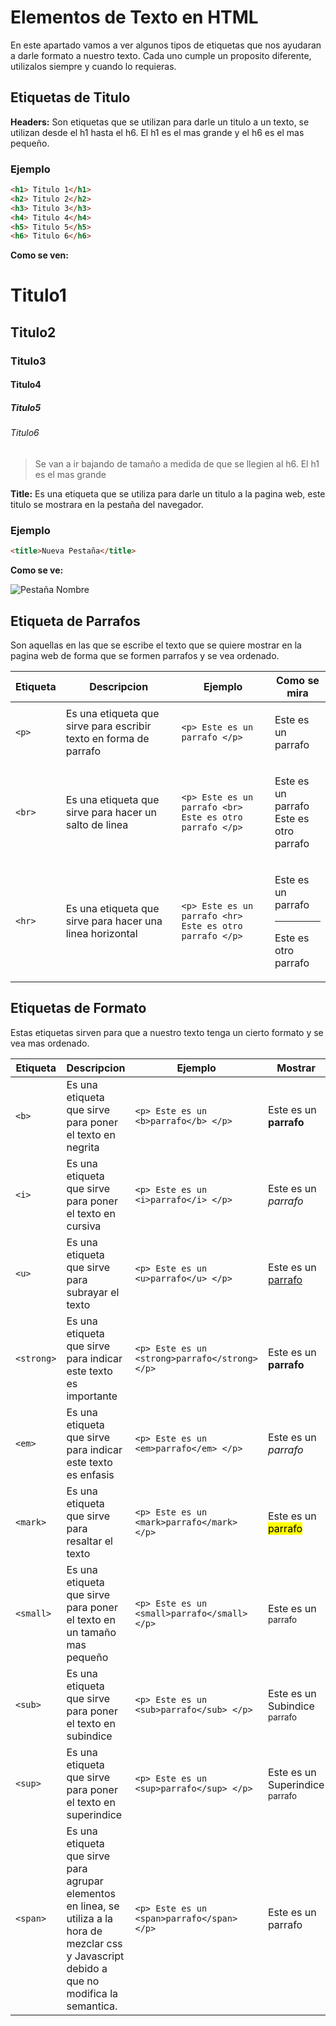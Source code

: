 # Elementos de Texto en HTML

En este apartado vamos a ver algunos tipos de etiquetas que nos ayudaran a darle formato a nuestro texto. Cada uno cumple un proposito diferente, utilizalos siempre y cuando lo requieras.

## Etiquetas de Titulo

**Headers:** Son etiquetas que se utilizan para darle un titulo a un texto, se utilizan desde el h1 hasta el h6. El h1 es el mas grande y el h6 es el mas pequeño.

### Ejemplo

```html
<h1> Titulo 1</h1>
<h2> Titulo 2</h2>
<h3> Titulo 3</h3>
<h4> Titulo 4</h4>
<h5> Titulo 5</h5>
<h6> Titulo 6</h6>
```
**Como se ven:**

<h1>Titulo1</h1>
<h2>Titulo2</h2>
<h3>Titulo3</h3>
<h4>Titulo4</h4>
<h5>Titulo5</h5>
<h6>Titulo6</h6>


> Se van a ir bajando de tamaño a medida de que se llegien al h6. El h1 es el mas grande


**Title:** Es una etiqueta que se utiliza para darle un titulo a la pagina web, este titulo se mostrara en la pestaña del navegador.

### Ejemplo

```html
<title>Nueva Pestaña</title>
```

**Como se ve:**

![Pestaña Nombre](/Assets/img/Pestaña.png)

## Etiqueta de Parrafos

Son aquellas en las que se escribe el texto que se quiere mostrar en la pagina web de forma que se formen parrafos y se vea ordenado.


| Etiqueta | Descripcion | Ejemplo | Como se mira |
| -------- | ----------- | ------- | ------- |
| `<p>`    | Es una etiqueta que sirve para escribir texto en forma de parrafo| `<p> Este es un parrafo </p>` | <p> Este es un parrafo </p> |
| `<br>`   | Es una etiqueta que sirve para hacer un salto de linea | `<p> Este es un parrafo <br> Este es otro parrafo </p>` | <p> Este es un parrafo <br> Este es otro parrafo </p> |
| `<hr>`   | Es una etiqueta que sirve para hacer una linea horizontal | `<p> Este es un parrafo <hr> Este es otro parrafo </p>` | <p> Este es un parrafo <hr> Este es otro parrafo </p> |

## Etiquetas de Formato
Estas etiquetas sirven para que a nuestro texto tenga un cierto formato y se vea mas ordenado.

| Etiqueta | Descripcion | Ejemplo | Mostrar |
| -------- | ----------- | ------- | ------- |
| `<b>`    | Es una etiqueta que sirve para poner el texto en negrita | `<p> Este es un <b>parrafo</b> </p>` | <p> Este es un <b>parrafo</b> </p> |
| `<i>`    | Es una etiqueta que sirve para poner el texto en cursiva | `<p> Este es un <i>parrafo</i> </p>` | <p> Este es un <i>parrafo</i> </p> |
| `<u>`    | Es una etiqueta que sirve para subrayar el texto | `<p> Este es un <u>parrafo</u> </p>` | <p> Este es un <u>parrafo</u> </p> |
| `<strong>`    | Es una etiqueta que sirve para indicar este texto es importante | `<p> Este es un <strong>parrafo</strong> </p>` | <p> Este es un <strong>parrafo</strong> </p> |
| `<em>`    | Es una etiqueta que sirve para indicar este texto es enfasis | `<p> Este es un <em>parrafo</em> </p>` | <p> Este es un <em>parrafo</em> </p> |
| `<mark>`    | Es una etiqueta que sirve para resaltar el texto | `<p> Este es un <mark>parrafo</mark> </p>` | <p> Este es un <mark>parrafo</mark> </p> |
| `<small>`    | Es una etiqueta que sirve para poner el texto en un tamaño mas pequeño | `<p> Este es un <small>parrafo</small> </p>` | <p> Este es un <small>parrafo</small> </p> |
| `<sub>`    | Es una etiqueta que sirve para poner el texto en subindice | `<p> Este es un <sub>parrafo</sub> </p>` | <p> Este es un  Subindice <sub>parrafo</sub> </p> |
| `<sup>`    | Es una etiqueta que sirve para poner el texto en superindice | `<p> Este es un <sup>parrafo</sup> </p>` | <p> Este es un Superindice <sup>parrafo</sup> </p> |
| `<span>`    | Es una etiqueta que sirve para agrupar elementos en linea, se utiliza a la hora de mezclar css y Javascript  debido a que no modifica la semantica. | `<p> Este es un <span>parrafo</span> </p>` | <p> Este es un <span>parrafo</span> </p> |






